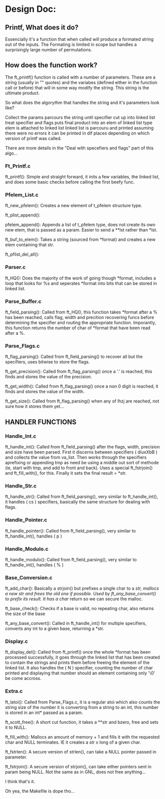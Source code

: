 
# Design Doc:

## Printf, What does it do?
Essencially it's a function that when called will produce a formated string out of 
the inputs. The Formating is limited in scope but handles a surprisingly large number
of permutations.



## How does the function work?
The ft_printf() function is called with a number of parameters. These are a string
(usually in "" quotes) and the variabes (defined either in the function call
or before) that will in some way modify the string. This string is the ultimate product.

So what does the algorythm that handles the string and it's parameters look like?


Collect the params
parcours the string until specifier
cut up into linked list
treat specifier and flags
puts final product into an elem of linked list type
elem is attached to linked list
linked list is parcouru and printed assuming there were no errors
it can be printed in dif places depending on which version of printf was called.

There are more details in the "Deal with specefiers and flags" part of this algo... 





### Ft_Printf.c

ft_printf():
Simple and straight forward, it inits a few variables, the linked list,
and does some basic checks before calling the first beefy func.



### Pfelem_List.c

ft_new_pfelem():
Creates a new element of t_pfelem structure type.

ft_plist_append():


pfelem_append():
Appends a list of t_pfelem type, does not create its own new elem, that
is passed as a param. Easier to send a **lst rather than *lst.

ft_buf_to_elem():
Takes a string (sourced from *format) and creates a new elem containing
that str.

ft_pflist_del_all():




### Parser.c

ft_HQ():
Does the majority of the work of going though *format, includes a loop
that looks for %s and seperates *format into bits that can be stored in
linked list.



### Parse_Buffer.c

ft_field_parsing():
Called from ft_HQ(), this function takes *format after a % has been reached,
calls flag, width and precition recovering funcs before determining the
specifier and routing the appropriate function.
Imporantly, this function returns the number of char of *format that have
been read after a %.



### Parse_Flags.c

ft_flag_parsing():
Called from ft_field_parsing() to recover all but the specifiers, uses
bitwise to store the flags.

ft_get_precision():
Called from ft_flag_parsing() once a '.' is reached, this finds and stores
the value of the precision.

ft_get_width():
Called from ft_flag_parsing() once a non 0 digit is reached, it finds
and stores the value of the width.

ft_get_size():
Called from ft_flag_parsing() when any of lhzj are reached, not sure how
it stores them yet...



## HANDLER FUNCTIONS

### Handle_Int.c

ft_handle_int():
Called from ft_field_parsing() after the flags, width, precision and size have
been parsed.
First it discerns between specifiers ( diuxXbB ) and collects the value from
va_list.
Then works through the specifiers aprefixing or appending tmp as need be
using a middle out sort of methode (ie, start with tmp, and add to front and
back). Uses a special ft_fstrjoin() and ft_fill_with(), for this.
Finally it sets the final result = *str.


### Handle_Str.c

ft_handle_str():
Called from ft_field_parsing(), very similar to ft_handle_int(), it handles
( cs ) specifiers, basically the same structure for dealing with flags.


### Handle_Pointer.c

ft_handle_pointer():
Called from ft_field_parsing(), very similar to ft_handle_int(), handles ( p )


### Handle_Modulo.c

ft_handle_modulo():
Called from ft_field_parsing(), very similar to ft_handle_int(), handles ( % )


### Base_Conversion.c

ft_add_char():
Basically a strjoin() but prefixes a single char to a *str, mallocs a new str
and frees the old one if possible.
Used by ft_any_base_convert() to prefix its result.
It has a char* return so we can secure the malloc.

ft_base_check():
Checks if a base is valid, no repeating char, also returns the size of the base

ft_any_base_convert():
Called in ft_handle_int() for multiple specifiers, converts any int to a given
base, returning a *str.


### Display.c

ft_display_del():
Called from ft_printf() once the whole *format has been processed successfully,
it goes through the linked list that has been created to contain the strings
and prints them before freeing the element of the linked list.
It also handles the ( N ) specifier, counting the number of char printed and
displaying that number should an element containing only '\0' be come accross.


### Extra.c

ft_latoi():
Called from Parse_Flags.c, it is a regular atoi which also counts the string
size of the number it is converting from a string to an int, this number is
stored in an int* passed as a param.

ft_scott_free():
A short cut function, it takes a **str and bzero, free and sets it to NULL.

ft_fill_with():
Mallocs an amount of memory + 1 and fills it with the requested char and
NULL terminates.
IE it creates a str x long of a given char.

ft_fstrlen():
A secure version of strlen(), can take a NULL pointer passed in parameter.

ft_fstrjoin():
A secure version of strjoin(), can take either pointers sent in param being
NULL. Not the same as in GNL, does not free anything...




I think that's it.

Oh yea, the Makefile is dope tho...










